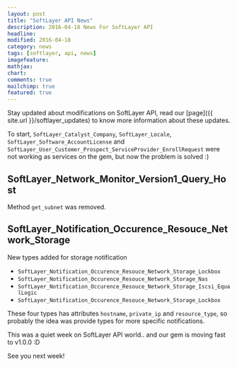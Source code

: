 ```yaml
---
layout: post
title: "SoftLayer API News"
description: 2016-04-18 News For SoftLayer API
headline:
modified: 2016-04-18
category: news
tags: [softlayer, api, news]
imagefeature: 
mathjax: 
chart: 
comments: true
mailchimp: true
featured: true
---
```


Stay updated about modifications on SoftLayer API, read our [page]({{ site.url }}/softlayer_updates) to know more information about these updates.

To start, `SoftLayer_Catalyst_Company`, `SoftLayer_Locale`, `SoftLayer_Software_AccountLicense` and `            SoftLayer_User_Customer_Prospect_ServiceProvider_EnrollRequest` were not working as services on the gem, but now the problem is solved :)

## SoftLayer_Network_Monitor_Version1_Query_Host

Method `get_subnet` was removed.

## SoftLayer_Notification_Occurence_Resouce_Network_Storage

New types added for storage notification

* `SoftLayer_Notification_Occurence_Resouce_Network_Storage_Lockbox`
* `SoftLayer_Notification_Occurence_Resouce_Network_Storage_Nas`
* `SoftLayer_Notification_Occurence_Resouce_Network_Storage_Iscsi_EqualLogic`
* `SoftLayer_Notification_Occurence_Resouce_Network_Storage_Lockbox`

These four types has attributes `hostname`, `private_ip` and `resource_type`, so probably the idea was provide types for more specific notifications.

This was a quiet week on SoftLayer API world.. and our gem is moving fast to v1.0.0 :D

See you next week!
